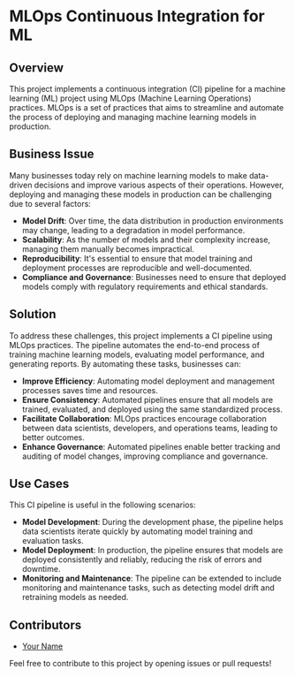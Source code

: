 # MLOps Continuous Integration for ML

## Overview

This project implements a continuous integration (CI) pipeline for a machine learning (ML) project using MLOps (Machine Learning Operations) practices. MLOps is a set of practices that aims to streamline and automate the process of deploying and managing machine learning models in production.

## Business Issue

Many businesses today rely on machine learning models to make data-driven decisions and improve various aspects of their operations. However, deploying and managing these models in production can be challenging due to several factors:

- **Model Drift**: Over time, the data distribution in production environments may change, leading to a degradation in model performance.
- **Scalability**: As the number of models and their complexity increase, managing them manually becomes impractical.
- **Reproducibility**: It's essential to ensure that model training and deployment processes are reproducible and well-documented.
- **Compliance and Governance**: Businesses need to ensure that deployed models comply with regulatory requirements and ethical standards.

## Solution

To address these challenges, this project implements a CI pipeline using MLOps practices. The pipeline automates the end-to-end process of training machine learning models, evaluating model performance, and generating reports. By automating these tasks, businesses can:

- **Improve Efficiency**: Automating model deployment and management processes saves time and resources.
- **Ensure Consistency**: Automated pipelines ensure that all models are trained, evaluated, and deployed using the same standardized process.
- **Facilitate Collaboration**: MLOps practices encourage collaboration between data scientists, developers, and operations teams, leading to better outcomes.
- **Enhance Governance**: Automated pipelines enable better tracking and auditing of model changes, improving compliance and governance.

## Use Cases

This CI pipeline is useful in the following scenarios:

- **Model Development**: During the development phase, the pipeline helps data scientists iterate quickly by automating model training and evaluation tasks.
- **Model Deployment**: In production, the pipeline ensures that models are deployed consistently and reliably, reducing the risk of errors and downtime.
- **Monitoring and Maintenance**: The pipeline can be extended to include monitoring and maintenance tasks, such as detecting model drift and retraining models as needed.

## Contributors

- [Your Name](link-to-your-github-profile)

Feel free to contribute to this project by opening issues or pull requests!


